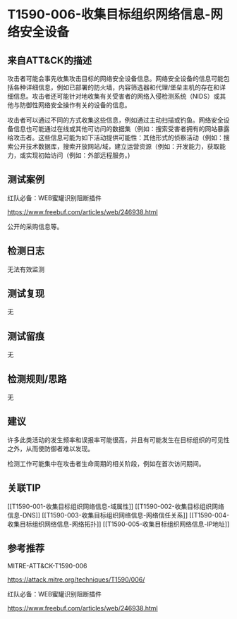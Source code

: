# T1590-006-收集目标组织网络信息-网络安全设备

## 来自ATT&CK的描述

攻击者可能会事先收集攻击目标的网络安全设备信息。网络安全设备的信息可能包括各种详细信息，例如已部署的防火墙，内容筛选器和代理/堡垒主机的存在和详细信息。攻击者还可能针对地收集有关受害者的网络入侵检测系统（NIDS）或其他与防御性网络安全操作有关的设备的信息。

攻击者可以通过不同的方式收集这些信息，例如通过主动扫描或钓鱼。网络安全设备信息也可能通过在线或其他可访问的数据集（例如：搜索受害者拥有的网站暴露给攻击者。这些信息可能为如下活动提供可能性：其他形式的侦察活动（例如：搜索公开技术数据库，搜索开放网站/域，建立运营资源（例如：开发能力，获取能力，或实现初始访问（例如：外部远程服务。)

## 测试案例

红队必备：WEB蜜罐识别阻断插件

<https://www.freebuf.com/articles/web/246938.html>

公开的采购信息等。

## 检测日志

无法有效监测

## 测试复现

无

## 测试留痕

无

## 检测规则/思路

无

## 建议

许多此类活动的发生频率和误报率可能很高，并且有可能发生在目标组织的可见性之外，从而使防御者难以发现。

检测工作可能集中在攻击者生命周期的相关阶段，例如在首次访问期间。

## 关联TIP

[[T1590-001-收集目标组织网络信息-域属性]]
[[T1590-002-收集目标组织网络信息-DNS]]
[[T1590-003-收集目标组织网络信息-网络信任关系]]
[[T1590-004-收集目标组织网络信息-网络拓扑]]
[[T1590-005-收集目标组织网络信息-IP地址]]

## 参考推荐

MITRE-ATT&CK-T1590-006

<https://attack.mitre.org/techniques/T1590/006/>

红队必备：WEB蜜罐识别阻断插件

<https://www.freebuf.com/articles/web/246938.html>
